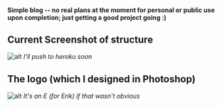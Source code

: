 #### Simple blog -- no real plans at the moment for personal or public use upon completion; just getting a good project going :)


## Current Screenshot of structure
![alt](https://i.imgur.com/xchHYV4.png)
*I'll push to heroku soon*

## The logo (which I designed in Photoshop)
![alt](https://i.imgur.com/2U9MClM.png)
*It's an E (for Erik) if that wasn't obvious*
